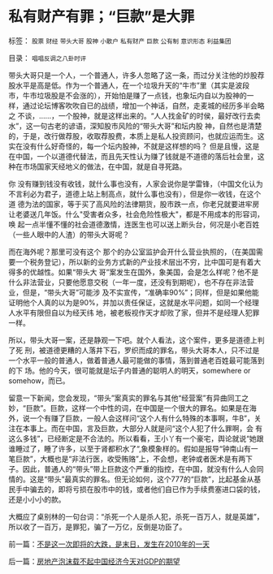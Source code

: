 # 私有财产有罪；“巨款”是大罪

标签： `股票` `财经` `带头大哥` `股神` `小散户` `私有财产` `巨款` `公有制` `意识形态` `利益集团` 

目录： `唱唱反调之八卦时评`

带头大哥只是一个人，一个普通人，许多人忽略了这一条，而过分关注他的炒股荐股水平是高是低。作为一个普通人，在一个垃圾升天的“牛市”里（其实是波段
市，牛市垃圾股是不会涨的），开始怕是赚了一点钱，也象坛内自以为股神的一样，通过论坛博客吹吹自已的战绩，增加一个神话，自然，走麦城的经历多半会略之
不谈，……，一个股神，就是这样出来的。“人人找金矿的时侯，最好改行去卖水”，这一句古老的谚语，深知股市风险的“带头大哥”和坛内股
神，自然也是清楚的，于是，改行做荐股，收取荐股费，本质上是私人投资顾问，也就应运而生。这实在没有什么好奇怪的，每一个坛内股神，不就是这样想的吗？
但是且慢，这是在中国，一个以道德代替法，而且先天性认为赚了钱就是不道德的落后社会里，这种在市场国家天经地义的做法，在中国，就是自寻死路。



你
没有赚到钱没有收钱，就什么事也没有，人家会说你是学雷锋，（中国文化认为不言利必为君子，道德上站上制高点，就什么事也没有），但是你一收钱，在这个道
德为法的国家，等于买了高风险的法律期货，股市跌一点，你老兄就要进牢房让老婆送几年饭。什么"受害者众多，社会危险性极大"，都是不用成本的形容词，唤
起一点半懂不懂的社会道德激情，连医生也可以送上断头台，何况是小老百姓（一些人眼中的人渣）的带头大哥呢？



而在海外呢？那里可没有这个
那个的办公室监护会开什么营业执照的，（在美国需要一个税务登记），所以新的业务方式新的产业技术层出不穷，比中国可是有着大得多的优越性。如果“带头大
哥”案发生在国外，象美国，会是怎么样呢？他不是什么非法营业，只要他愿意交税（一年一度，还没有到期呢），也不存在非法营业，但是，“带头大哥”可能涉
及不实宣传，“准确率90%”；同样，但是如果他能证明他个人真的以为是90%，并加以责任保证，这就是水平问题，如同一个经理人水平有限但自以为经天纬
地，被老板视作天才却败了家，但并不是经理人犯罪一样。



所以，带头大哥一案，还是静观一下吧。就个人看法，这个案件，更多是道德上判了死
刑，被道德更糟的人落井下石，罗织而成的罪名，带头大哥本人，只不过是一个水平一般的普通人，做着普通人最可能做的事情，落到普通老百姓最可能落到的下
场。他的今天，很可能就是坛子内普通的聪明人的明天，somewhere or somehow，而已。



留意一下新闻，您会发现，“带头”案真实的罪名与其他“经营案”有异曲同工之妙，“巨款”。巨款，这样一个中性的词，在中国是一个很大的罪名。如果是在海
外，说一个有赚了巨款，一般人会这样问“这个人有什么特殊的本事啊，牛B”，关注在本事上。而在中国，言及巨款，大部分人就是问“这个人犯了什么罪啊，会
有这么多钱”，已经断定是不合法的。所以看看，王小丫有一个豪宅，舆论就说“她跟谁睡过了，睡了许多，以至于肾都积水了“,象模象样的。假如是报导“钟南山有一笔巨款”，大概也是“非法行医，收受贿赂”上，不会想，老钟或者医术是有两下子。因此，普通人的“带头”带上巨款这个严重的指控，在中国，就没有什么人会同情的。这是“带头”最真实的罪名。但无论如何，这个777的“巨款”，比起基金从基民手中骗去的，即将亏损在股市中的钱，或者他们自已作为手续费塞进口袋的钱，还是小小小的款。



大概应了桌别林的一句台词：“杀死一个人是杀人犯，杀死一百万人，就是英雄”，所以收了一百万，是罪犯，骗了一万亿，反倒是功臣了。



前一篇：[不是这一次即将的大跌，是末日，发生在2010年的一天](../../../2007/8/28/不是这一次即将的大跌，是末日，发生在2010年的一天.md)

后一篇：[房地产泡沫载不起中国经济今天对GDP的期望](../../../2007/8/28/房地产泡沫载不起中国经济今天对GDP的期望.md)